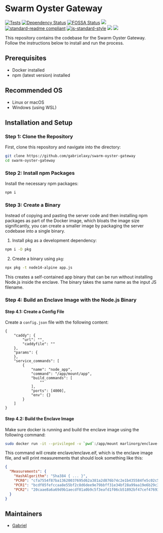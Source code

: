 # Swarm Oyster Gateway
[![Tests](https://github.com/ethersphere/gateway-proxy/actions/workflows/tests.yaml/badge.svg)](https://github.com/ethersphere/gateway-proxy/actions/workflows/tests.yaml)
[![Dependency Status](https://david-dm.org/ethersphere/gateway-proxy.svg?style=flat-square)](https://david-dm.org/ethersphere/gateway-proxy)
[![FOSSA Status](https://app.fossa.com/api/projects/git%2Bgithub.com%2Fethersphere%2Fgateway-proxy.svg?type=shield)](https://app.fossa.com/projects/git%2Bgithub.com%2Fethersphere%2Fgateway-proxy?ref=badge_shield)
[![](https://img.shields.io/badge/made%20by-Swarm-blue.svg?style=flat-square)](https://swarm.ethereum.org/)
[![standard-readme compliant](https://img.shields.io/badge/standard--readme-OK-brightgreen.svg?style=flat-square)](https://github.com/RichardLitt/standard-readme)
[![js-standard-style](https://img.shields.io/badge/code%20style-standard-brightgreen.svg?style=flat-square)](https://github.com/feross/standard)
![](https://img.shields.io/badge/npm-%3E%3D6.0.0-orange.svg?style=flat-square)
![](https://img.shields.io/badge/Node.js-%3E%3D12.0.0-orange.svg?style=flat-square)

This repository contains the codebase for the Swarm Oyster Gateway. Follow the instructions below to install and run the process.

## Prerequisites

- Docker installed
- npm (latest version) installed

## Recommended OS

- Linux or macOS
- Windows (using WSL)

## Installation and Setup

### Step 1: Clone the Repository

First, clone this repository and navigate into the directory:

```bash
git clone https://github.com/gabrielaxy/swarm-oyster-gateway
cd swarm-oyster-gateway
```

### Step 2: Install npm Packages

Install the necessary npm packages:

```bash
npm i
```

### Step 3: Create a Binary

Instead of copying and pasting the server code and then installing npm packages as part of the Docker image, which bloats the image size significantly, you can create a smaller image by packaging the server codebase into a single binary.

1. Install pkg as a development dependency:

```bash
npm i -D pkg
```

2. Create a binary using `pkg`:

```bash
npx pkg -t node14-alpine app.js
```

This creates a self-contained app binary that can be run without installing Node.js inside the enclave. The binary takes the same name as the input JS filename.

### Step 4: Build an Enclave Image with the Node.js Binary

#### Step 4.1: Create a Config File

Create a `config.json` file with the following content:

```
{
    "caddy": {
        "url": "",
        "caddyfile": ""
    },
    "params": {
    },
    "service_commands": [
        {
            "name": "node_app",
            "command": "/app/mount/app",
            "build_commands": [
                ""
            ],
            "ports": [4000],
            "env": {}
        }
    ]
}
```

#### Step 4.2: Build the Enclave Image

Make sure docker is running and build the enclave image using the following command:

```bash
sudo docker run -it --privileged -v `pwd`:/app/mount marlinorg/enclave-builder
```

This command will create enclave/enclave.eif, which is the enclave image file, and will print measurements that should look something like this:

```json
{
  "Measurements": {
    "HashAlgorithm": "Sha384 { ... }",
    "PCR0": "cfa7554f87ba13620037695d62a381a2d876b74c2e1b435584fe5c02c53393ac1c5cd5a8b6f92e866f9a65af751e0462",
    "PCR1": "bcdf05fefccaa8e55bf2c8d6dee9e79bbff31e34bf28a99aa19e6b29c37ee80b214a414b7607236edf26fcb78654e63f",
    "PCR2": "20caae8a6a69d9b1aecdf01a0b9c5f3eafd1f06cb51892bf47cef476935bfe77b5b75714b68a69146d650683a217c5b3"
  }
}
```

## Maintainers

- [Gabriel](https://github.com/gabrielaxy)